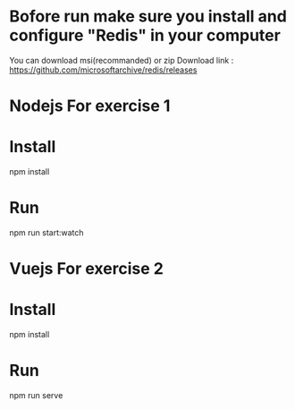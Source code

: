# Bofore run make sure you install and configure "Redis" in your computer

You can download msi(recommanded) or zip
Download link : https://github.com/microsoftarchive/redis/releases 

# Nodejs For exercise 1

# Install
npm install

# Run
npm run start:watch

# Vuejs For exercise 2

# Install
npm install

# Run
npm run serve